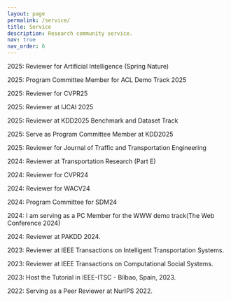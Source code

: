 ```yaml
---
layout: page
permalink: /service/
title: Service
description: Research community service.
nav: true
nav_order: 6
---
```

2025: Reviewer for Artificial Intelligence (Spring Nature)

2025: Program Committee Member for ACL Demo Track 2025 <br>

2025: Reviewer for CVPR25 <be>

2025: Reviewer at IJCAI 2025<br>

2025: Reviewer at KDD2025 Benchmark and Dataset Track <br>

2025: Serve as Program Committee Member at KDD2025 <br>

2025: Reviewer for Journal of Traffic and Transportation Engineering <br> 

2024: Reviewer at Transportation Research (Part E) <br>

2024: Reviewer for CVPR24 <br>

2024: Reviewer for WACV24 <br>

2024: Program Committee for SDM24 <br>

2024: I am serving as a PC Member for the WWW demo track(The Web Conference 2024) <br>

2024: Reviewer at PAKDD 2024.<br>

2023: Reviewer at IEEE Transactions on Intelligent Transportation Systems.<br>

2023: Reviewer at IEEE Transactions on Computational Social Systems.<br>

2023: Host the Tutorial in IEEE-ITSC - Bilbao, Spain, 2023.<br>

2022: Serving as a Peer Reviewer at NurIPS 2022.<br>



<!-- ---
I have been cooperating with students and helping them with their success. Some outstanding students are:

**Rohan Chhibba, Rushabh Jaiswal** (Master Students), 2024, paper accepted to CIKM. <br>

**Chen Chu** (Master Student), 2024, paper accepted to ECML-PKDD. <br>

**Kuanru Liu** (Master Student), 2023, papers accepted to IJMLC, and ICLR24 @ LLM Agent, travel to Vienna, Austria for presentation. <br>

**Romir Sharma** (High Schooler), 2022, two papers accepted to CDC23 and CASE23. Admitted to The Turing Program (CS) ofthe  University of Texas at Austin. <br>

There are several other students who are dedicating themselves to ongoing projects.

**If you share the same research interests and want to work with me, please drop me an email!** -->
